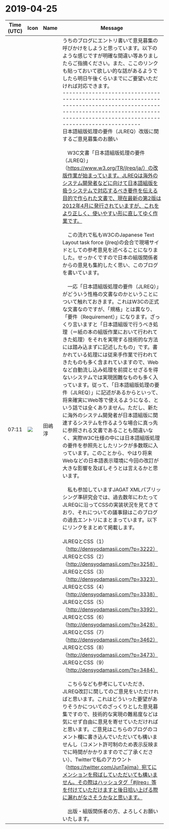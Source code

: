 # 2019-04-25

|Time (UTC)|Icon|Name|Message|
|---|---|---|---|
|07:11|![](https://secure.gravatar.com/avatar/698cc14290c3976fdd9f0a23494b87c1.jpg?s=72&d=https%3A%2F%2Fa.slack-edge.com%2Fdf10d%2Fimg%2Favatars%2Fava_0018-72.png)|田嶋　淳|うちのブログにエントリ書いて意見募集の呼びかけをしようと思っています。以下のような感じですが明確な間違い等ありましたらご指摘ください。また、ここのリンクも貼っておいて欲しい的な話があるようでしたら明日午後くらいまでにご要望いただければ対応できます。<br>------------------------------------------------------------------------------------------------------------------------------------------------------------------------------<br>日本語組版処理の要件（JLREQ）改版に関するご意見募集のお願い<br><br>　W3C文書「日本語組版処理の要件（JLREQ）」（<https://www.w3.org/TR/jlreq/ja/）の改版作業が始まっています。JLREQは海外のシステム開発者などに向けて日本語組版を扱うシステムで対応するべき要件を伝える目的で作られた文書で、現在最新の第2版は2012年4月に発行されていますが、これをより正しく、使いやすい形に直してゆく作業です。><br><br>　この流れで私もW3CのJapanese Text Layout task force (jlreq)の会合で現場サイドとしての参考意見を述べることになりました。せっかくですので日本の組版関係者からの意見も集約したく思い、このブログを書いています。<br><br>　一応「日本語組版処理の要件（JLREQ）」がどういう性格の文書なのかということについて触れておきます。これはW3Cの正式な文書なのですが、「規格」とは異なり、「要件（Requirement）」になります。ざっくり言いますと「日本語組版で行うべき処理（＝紙の本の組版作業において行われてきた処理）をそれを実現する技術的な方法には踏み込まずに記述したもの」です。書かれている処理には従来手作業で行われてきたものも多く含まれていますので、Webなど自動流し込み処理を前提とせざるを得ないシステムでは実現困難なものも多く入っています。従って、「日本語組版処理の要件（JLREQ）」に記述があるからといって、将来確実にWeb等で使えるようになる、という話では全くありません。ただし、新たに海外のシステム開発者が日本語組版に関連するシステムを作るような場合に真っ先に参照される文書であることも間違いなく、実際W3C仕様の中には日本語組版処理の要件を参照先としたリンクが多数既に入っています。このことから、やはり将来Webなどの日本語表示環境に今回の改訂が大きな影響を及ぼしそうとは言えるかと思います。<br><br>　私も参加していますJAGAT XMLパブリッシング準研究会では、過去数年にわたってJLREQに沿ってCSSの実装状況を見てきており、それについての議事録はこのブログの過去エントリにまとまっています。以下にリンクをまとめて掲載します。<br><br>JLREQとCSS（1）（<http://densyodamasii.com/?p=3222）><br>JLREQとCSS（2）（<http://densyodamasii.com/?p=3258）><br>JLREQとCSS（3）（<http://densyodamasii.com/?p=3323）><br>JLREQとCSS（4）（<http://densyodamasii.com/?p=3338）><br>JLREQとCSS（5）（<http://densyodamasii.com/?p=3392）><br>JLREQとCSS（6）（<http://densyodamasii.com/?p=3428）><br>JLREQとCSS（7）（<http://densyodamasii.com/?p=3462）><br>JLREQとCSS（8）（<http://densyodamasii.com/?p=3473）><br>JLREQとCSS（9）（<http://densyodamasii.com/?p=3484）><br><br>　こちらなども参考にしていただき、JLREQ改訂に関してのご意見をいただければと思います。これはどういった要望がありそうかについてのざっくりとした意見募集ですので、技術的な実現の難易度などは気にせず自由に意見を寄せていただければと思います。ご意見はこちらのブログのコメント欄に書き込んでいただいても構いませんし（コメント許可制のため表示反映までに時間がかかりますのでご了承ください）、Twitterで私のアカウント（<https://twitter.com/JunTajima）宛てにメンションを飛ばしていただいても構いません。その際はハッシュタグ「#jlreq」等を付けていただけますと後日拾い上げる際に漏れがなさそうかなと思います。><br><br>　出版・組版関係者の方、よろしくお願いいたします。|
